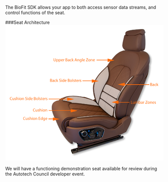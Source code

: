 The BioFit SDK allows your app to both access sensor data streams, and control functions of the seat.  

###Seat Architecture
![Seat diagram](/images/Seat_Diagram.png)

We will have a functioning demonstration seat available for review during the Autotech Council developer event.


